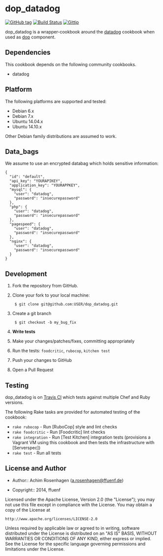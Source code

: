 dop_datadog
===========
[![GitHub tag](http://img.shields.io/github/tag/ffuenf/dop_datadog.svg)][tag]
[![Build Status](http://img.shields.io/travis/ffuenf/dop_datadog.svg)][travis]
[![Gittip](http://img.shields.io/gittip/arosenhagen.svg)][gittip]

[tag]: https://github.com/ffuenf/dop_datadog/tags
[travis]: https://travis-ci.org/ffuenf/dop_datadog
[gittip]: https://www.gittip.com/arosenhagen

dop_datadog is a wrapper-cookbook around the [datadog](https://github.com/DataDog/chef-datadog) cookbook when used as [dop](http://ffuenf.github.io/dop) component.

Dependencies
------------

This cookbook depends on the following community cookbooks.

* datadog

Platform
--------

The following platforms are supported and tested:

* Debian 6.x
* Debian 7.x
* Ubuntu 14.04.x
* Ubuntu 14.10.x

Other Debian family distributions are assumed to work.

Data_bags
---------

We assume to use an encrypted databag which holds sensitive information:
```
{ 
  "id": "default", 
  "api_key": "YOURAPIKEY", 
  "application_key": "YOURAPPKEY", 
  "mysql": {
    "user": "datadog", 
    "password": "insecurepassword"
  },
  "php": {
    "user": "datadog", 
    "password": "insecurepassword" 
  },
  "pagespeed": {
    "user": "datadog", 
    "password": "insecurepassword" 
  },
  "nginx": {
    "user": "datadog", 
    "password": "insecurepassword" 
  }
}
```

Development
-----------
1. Fork the repository from GitHub.
2. Clone your fork to your local machine:

        $ git clone git@github.com:USER/dop_datadog.git

3. Create a git branch

        $ git checkout -b my_bug_fix

4. **Write tests**
5. Make your changes/patches/fixes, committing appropriately
6. Run the tests: `foodcritic`, `rubocop`, `kitchen test`
7. Push your changes to GitHub
8. Open a Pull Request

Testing
-------

dop_datadog is on [Travis CI](http://travis-ci.org/ffuenf/dop_datadog) which tests against multiple Chef and Ruby versions.

The following Rake tasks are provided for automated testing of the cookbook:

* `rake rubocop` - Run [RuboCop] style and lint checks
* `rake foodcritic` - Run [Foodcritic] lint checks
* `rake integration` - Run [Test Kitchen] integration tests (provisions a
  Vagrant VM using this cookbook and then tests the infrastructure with
  [Serverspec])
* `rake test` - Run all tests

License and Author
------------------

- Author:: Achim Rosenhagen (<a.rosenhagen@ffuenf.de>)

- Copyright:: 2014, ffuenf

Licensed under the Apache License, Version 2.0 (the "License");
you may not use this file except in compliance with the License.
You may obtain a copy of the License at

    http://www.apache.org/licenses/LICENSE-2.0

Unless required by applicable law or agreed to in writing, software
distributed under the License is distributed on an "AS IS" BASIS,
WITHOUT WARRANTIES OR CONDITIONS OF ANY KIND, either express or implied.
See the License for the specific language governing permissions and
limitations under the License.